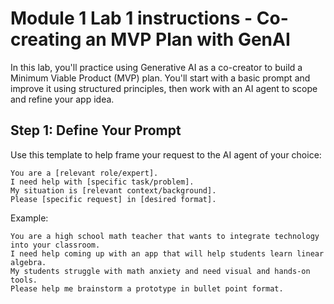 #  Module 1 Lab 1 instructions - Co-creating an MVP Plan with GenAI

In this lab, you'll practice using Generative AI as a co-creator to build a Minimum Viable Product (MVP) plan. You'll start with a basic prompt and improve it using structured principles, then work with an AI agent to scope and refine your app idea.

## Step 1: Define Your Prompt
Use this template to help frame your request to the AI agent of your choice:
```
You are a [relevant role/expert].
I need help with [specific task/problem].
My situation is [relevant context/background].
Please [specific request] in [desired format].
```

Example:
```
You are a high school math teacher that wants to integrate technology into your classroom.
I need help coming up with an app that will help students learn linear algebra.
My students struggle with math anxiety and need visual and hands-on tools.
Please help me brainstorm a prototype in bullet point format.
```
